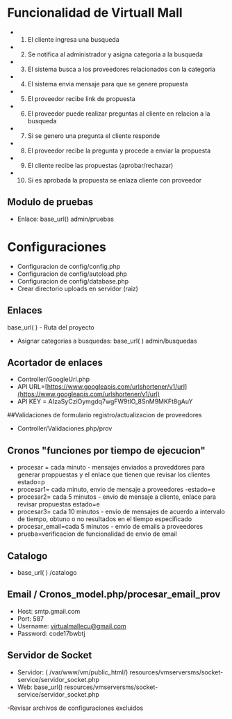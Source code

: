 # Funcionalidad de Virtuall Mall
- 1. El cliente ingresa una busqueda
- 2. Se notifica al administrador  y asigna categoria a la busqueda
- 3. El sistema busca a los proveedores relacionados con la categoria
- 4. El sistema envia mensaje para que se genere propuesta
- 5. El proveedor recibe link de propuesta
- 6. El proveedor puede realizar preguntas al cliente en relacion a la busqueda
- 7. Si se genero una pregunta el cliente responde
- 8. El proveedor recibe la pregunta y procede a enviar la propuesta
- 9. El cliente recibe las propuestas (aprobar/rechazar)
- 10. Si es aprobada la propuesta se enlaza cliente con proveedor

## Modulo de pruebas
- Enlace: base_url() admin/pruebas

# Configuraciones
- Configuracion de config/config.php
- Configuracion de config/autoload.php
- Configuracion de config/database.php
- Crear directorio uploads en servidor (raiz)

## Enlaces
base_url( ) - Ruta del proyecto

- Asignar categorias a busquedas: base_url( ) admin/busquedas

## Acortador de enlaces
- Controller/GoogleUrl.php
- API URL=[https://www.googleapis.com/urlshortener/v1/url](https://www.googleapis.com/urlshortener/v1/url)
- API KEY = AIzaSyCziOymgdq7wgFW9tlO_8SnM9MKFt8gAuY

##Validaciones de formulario registro/actualizacion de proveedores
- Controller/Validaciones.php/prov

## Cronos "funciones por tiempo de ejecucion"
- procesar = cada minuto - mensajes enviados a proveddores para generar proppuestas y el enlace que tienen que revisar los clientes estado=p
- procesar1= cada minuto, envio de mensaje a proveedores -estado=e
- procesar2= cada 5 minutos - envio de mensaje a cliente, enlace para revisar propuestas estado=e
- procesar3= cada 10 minutos - envio de mensajes de acuerdo a intervalo de tiempo, obtuno o no resultados en el tiempo especificado
- procesar_email=cada 5 minutos - envio de emails a proveedores
- prueba=verificacion de funcionalidad de envio de email

## Catalogo
- base_url( ) /catalogo

## Email / Cronos_model.php/procesar_email_prov
- Host: smtp.gmail.com
- Port: 587
- Username: virtualmallecu@gmail.com
- Password: code17bwbtj

## Servidor de Socket
- Servidor: ( /var/www/vm/public_html/) resources/vmserversms/socket-service/servidor_socket.php
- Web: base_url() resources/vmserversms/socket-service/servidor_socket.php

-Revisar archivos de configuraciones excluidos

